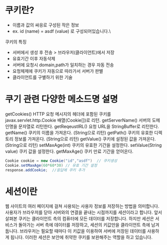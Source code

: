 # 쿠키란?
- 이름과 값의 싸응로 구성된 작은 정보
- ex. id (name) = asdf (value) 로 구성되어있습니다.\

쿠키의 특징
- 서버에서 생성 후 전송 > 브라우저(클라이언트)에서 저장
- 유효기간 이후 자동삭제
- 서버에 요청시 domain,path가 일치하는 경우 자동 전송
- 요청체제에 쿠키가 자동으로 따라가서 서버가 판별
- 클라이언트를 구별하기 위한 기술

# 쿠기 관련 다양한 메소드명	설명
getCookies()	HTTP 요청 메시지의 헤더에 포함된 쿠키를 javax.servlet.http.Cookie 배열(Cookie[])로 리턴.
getServerName()	서버의 도메인명을 문자열로 리턴한다.
getReqeustIRL()	요청 URL을 StringBuffer로 리턴한다.
getName()	쿠키의 이름을 가져온다. (String으로 리턴)
getPath() 	쿠키의 유효한 디렉토리 정보를 가져온다. (String으로 리턴)
getValue() 	쿠키에 설정된 값을 가져온다. (String으로 리턴)
setMaxAge(int)	쿠키의 유효한 기간을 설정한다. 
setValue(String value)	쿠키 값을 설정한다.
getMaxAge()	쿠키 만료 기간을 얻어온다.

```java
Cookie cookie = new Cookie("id","asdf")  // 쿠키생성
Cookie.setMaxAge(60*60*30) // 유효 기간 설정
response.addCookie;  //응답에 쿠키 추가
```

# 세션이란

웹 사이트의 여러 페이지에 걸쳐 사용되는 사용자 정보를 저장하는 방법을 의미합니다. 
사용자가 브라우저를 닫아 서버와의 연결을 끝내는 시점까지를 세션이라고 합니다. 앞서 살펴본 쿠키는 클라이언트 측의 컴퓨터에 모든 데이터를 저장합니다.
하지만 세션은 서비스가 돌아가는 서버 측에 데이터를 저장하고, 세션의 키값만을 클라이언트 측에 남겨둡니다.
브라우저는 필요할 때마다 이 키값을 이용하여 서버에 저장된 데이터를 사용하게 됩니다.
이러한 세션은 보안에 취약한 쿠키를 보완해주는 역할을 하고 있습니다.
